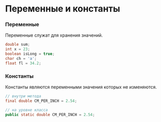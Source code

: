 # Переменные и константы

### Переменные

Переменные служат для хранения значений.

```java
double sum;
int x = 23;
boolean isLong = true;
char ch = 'a';
float fl = 34.2;
```

### Константы

Константы являются переменными значения которых не изменяются.

```java
// внутри метода
final double CM_PER_INCH = 2.54;

// на уровне класса
public static double CM_PER_INCH = 2.54; 
```

